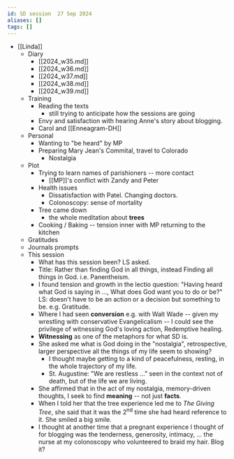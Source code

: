 ```yaml
---
id: SD session  27 Sep 2024
aliases: []
tags: []
---
```


- [[Linda]]
  - Diary
    - [[2024_w35.md]]
    - [[2024_w36.md]]
    - [[2024_w37.md]]
    - [[2024_w38.md]]
    - [[2024_w39.md]]
  - Training
    - Reading the texts
      - still trying to anticipate how the sessions are going
    - Envy and satisfaction with hearing Anne's story about blogging.
    - Carol and [[Enneagram-DH]]
  - Personal
    - Wanting to "be heard" by MP
    - Preparing Mary Jean's Commital, travel to Colorado
      - Nostalgia
  - Plot
    - Trying to learn names of parishioners -- more contact
      - [[MP]]'s conflict with Zandy and Peter
    - Health issues
      - Dissatisfaction with Patel. Changing doctors.
      - Colonoscopy: sense of mortality
    - Tree came down
      - the whole meditation about **trees**
    - Cooking / Baking -- tension inner with MP returning to the kitchen
  - Gratitudes
  - Journals prompts
  - This session
    - What has this session been? LS asked.
    - Title: Rather than finding God in all things, instead Finding all things in God. i.e. Panentheism.
    - I found tension and growth in the lectio question: "Having heard what God is saying in ..., What does God want you to do or be?" LS: doesn't have to be an action or a decision but something to be. e.g. Gratitude.
    - Where I had seen **conversion** e.g. with Walt Wade -- given my wrestling with conservative Evangelicalism -- I could see the privilege of witnessing God's loving action, Redemptive healing.
    - **Witnessing** as one of the metaphors for what SD is.
    - She asked me what is God doing in the "nostalgia", retrospective, larger perspective all the things of my life seem to showing?
      - I thought maybe getting to a kind of peacefulness, resting, in the whole trajectory of my life.
      - St. Augustine: "We are restless ..." seen in the context not of death, but of the life we are living.
    - She affirmed that in the act of my nostalgia, memory-driven thoughts, I seek to find **meaning** -- not just **facts**.
    - When I told her that the tree experience led me to _The Giving Tree_, she said that it was the 2<sup>nd</sup> time she had heard reference to it. She smiled a big smile.
    - I thought at another time that a pregnant experience I thought of for blogging was the tenderness, generosity, intimacy, … the nurse at my colonoscopy who volunteered to braid my hair. Blog it?
